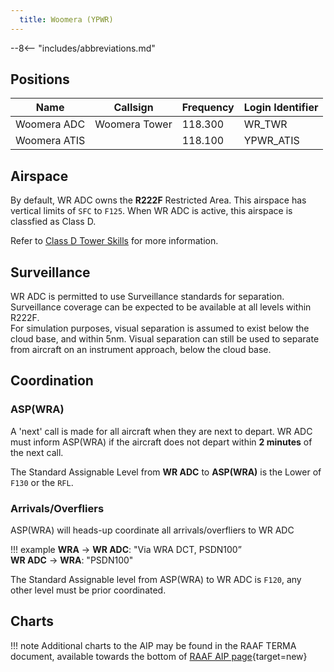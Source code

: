 ```yaml
---
  title: Woomera (YPWR)
---
```


--8<-- "includes/abbreviations.md"

## Positions

| Name               | Callsign       | Frequency        | Login Identifier              |
| ------------------ | -------------- | ---------------- | --------------------------------------|
| Woomera ADC    | Woomera Tower  | 118.300         | WR_TWR        |
| Woomera ATIS    |   | 118.100         | YPWR_ATIS       |

## Airspace

By default, WR ADC owns the **R222F** Restricted Area. This airspace has vertical limits of `SFC` to `F125`. When WR ADC is active, this airspace is classfied as Class D.

Refer to [Class D Tower Skills](../../controller-skills/classdtwr) for more information.

## Surveillance

WR ADC is permitted to use Surveillance standards for separation. Surveillance coverage can be expected to be available at all levels within R222F.  
For simulation purposes, visual separation is assumed to exist below the cloud base, and within 5nm. Visual separation can still be used to separate from aircraft on an instrument approach, below the cloud base.

## Coordination
### ASP(WRA)

A 'next' call is made for all aircraft when they are next to depart. WR ADC must inform ASP(WRA) if the aircraft does not depart within **2 minutes** of the next call.

The Standard Assignable Level from  **WR ADC** to **ASP(WRA)** is the Lower of `F130` or the `RFL`.

### Arrivals/Overfliers
ASP(WRA) will heads-up coordinate all arrivals/overfliers to WR ADC

!!! example
    <span class="hotline">**WRA** -> **WR ADC**</span>: "Via WRA DCT, PSDN100”  
    <span class="hotline">**WR ADC** -> **WRA**</span>: "PSDN100"  

The Standard Assignable level from ASP(WRA) to WR ADC is `F120`, any other level must be prior coordinated.

## Charts
!!! note
    Additional charts to the AIP may be found in the RAAF TERMA document, available towards the bottom of [RAAF AIP page](https://ais-af.airforce.gov.au/australian-aip){target=new}

